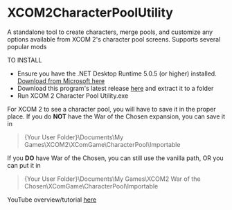 # XCOM2CharacterPoolUtility
A standalone tool to create characters, merge pools, and customize any options available from XCOM 2's character pool screens. Supports several popular mods

TO INSTALL
* Ensure you have the .NET Desktop Runtime 5.0.5 (or higher) installed. <a href="https://dotnet.microsoft.com/download/dotnet/thank-you/runtime-desktop-5.0.5-windows-x64-installer">Download from Microsoft here</a>
* Download this program's latest release <a href="https://github.com/Shaosil/XCOM2CharacterPoolUtility/releases/latest">here</a> and extract it to a folder
* Run XCOM 2 Character Pool Utility.exe

For XCOM 2 to see a character pool, you will have to save it in the proper place.
If you do <b>NOT</b> have the War of the Chosen expansion, you can save it in
> {Your User Folder}\Documents\My Games\XCOM2\XComGame\CharacterPool\Importable

If you <b>DO</b> have War of the Chosen, you can still use the vanilla path, OR you can put it in
> {Your User Folder}\Documents\My Games\XCOM2 War of the Chosen\XComGame\CharacterPool\Importable

YouTube overview/tutorial <a href="https://youtu.be/4fsvSy9pbtw">here</a>
